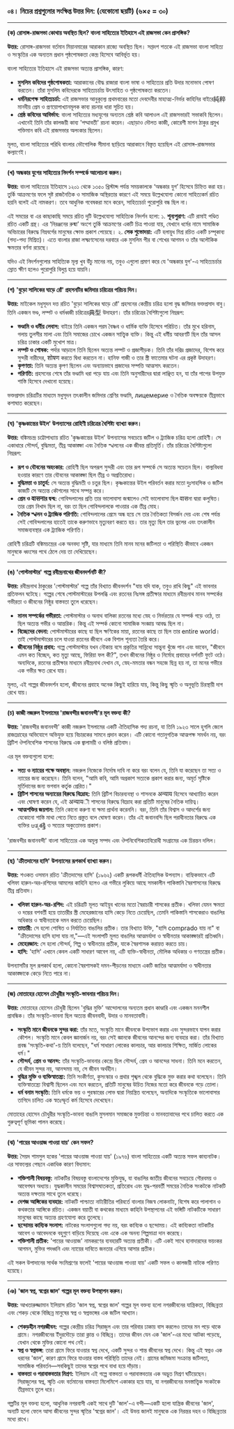 

### **০৪। নিচের প্রশ্নগুলোর সংক্ষিপ্ত উত্তর দিন: (যেকোনো ছয়টি) (৬×৫ = ৩০)**

---

**(ক) রোসাঙ্গ-রাজসভা কোথায় অবস্থিত ছিল? বাংলা সাহিত্যের ইতিহাসে এই রাজসভা কেন প্রাসঙ্গিক?**

**উত্তর:**
রোসাঙ্গ-রাজসভা বর্তমান মিয়ানমারের আরাকান রাজ্যে অবস্থিত ছিল। সপ্তদশ শতকে এই রাজসভা বাংলা সাহিত্য ও সংস্কৃতির এক অন্যতম প্রধান পৃষ্ঠপোষকতা কেন্দ্র হিসেবে আবির্ভূত হয়।

বাংলা সাহিত্যের ইতিহাসে এই রাজসভা অত্যন্ত প্রাসঙ্গিক, কারণ:
*   **মুসলিম কবিদের পৃষ্ঠপোষকতা:** আরাকানের বৌদ্ধ রাজারা বাংলা ভাষা ও সাহিত্যের প্রতি উদার মনোভাব পোষণ করতেন। তাঁরা মুসলিম কবিদেরকে সাহিত্যচর্চায় উৎসাহিত ও পৃষ্ঠপোষকতা করতেন।
*   **ধর্মনিরপেক্ষ সাহিত্যচর্চা:** এই রাজসভার আনুকূল্যে প্রথমবারের মতো দেবদেবীর মাহাত্ম্য-নির্ভর কাহিনির বাইরে純粹 মানবীয় প্রেম ও প্রণয়োপাখ্যানমূলক কাব্য রচনার ধারা সূচিত হয়।
*   **শ্রেষ্ঠ কবিদের আবির্ভাব:** বাংলা সাহিত্যের মধ্যযুগের অন্যতম শ্রেষ্ঠ কবি আলাওল এই রাজসভারই সভাকবি ছিলেন। এখানেই তিনি তাঁর কালজয়ী কাব্য 'পদ্মাবতী' রচনা করেন। এছাড়াও দৌলত কাজী, কোরেশী মাগন ঠাকুর প্রমুখ শক্তিমান কবি এই রাজসভার অলংকার ছিলেন।

মূলত, বাংলা সাহিত্যের পরিধি বাংলার ভৌগোলিক সীমানা ছাড়িয়ে আরাকানে বিস্তৃত হয়েছিল এই রোসাঙ্গ-রাজসভার কল্যাণেই।

---

**(খ) অন্ধকার যুগের সাহিত্যের নিদর্শন সম্পর্কে আলোচনা করুন।**

**উত্তর:**
বাংলা সাহিত্যের ইতিহাসে ১২০১ থেকে ১৩৫০ খ্রিস্টাব্দ পর্যন্ত সময়কালকে ‘অন্ধকার যুগ’ হিসেবে চিহ্নিত করা হয়। তুর্কি আক্রমণের ফলে সৃষ্ট রাজনৈতিক ও সামাজিক অস্থিরতার কারণে এই সময়ে উল্লেখযোগ্য কোনো সাহিত্যকর্ম রচিত হয়নি বলেই এই নামকরণ। তবে আধুনিক গবেষকরা মনে করেন, সাহিত্যচর্চা পুরোপুরি বন্ধ ছিল না।

এই সময়ের বা এর কাছাকাছি সময়ে রচিত দুটি উল্লেখযোগ্য সাহিত্যিক নিদর্শন হলো:
১. **শূন্যপুরাণ:** এটি রামাই পণ্ডিত রচিত একটি গ্রন্থ। এর ‘নিরঞ্জনের রুষ্মা’ অংশে তুর্কি আক্রমণের একটি চিত্র পাওয়া যায়, যেখানে ধর্মের নামে সামাজিক অবিচারের বিরুদ্ধে নিম্নবর্গের মানুষের ক্ষোভ প্রকাশ পেয়েছে।
২. **সেক শুভোদয়া:** এটি হলায়ুধ মিশ্র রচিত একটি চম্পূকাব্য (গদ্য-পদ্য মিশ্রিত)। এতে বাংলার রাজা লক্ষ্মণসেনের দরবারে এক মুসলিম পীর বা শেখের আগমন ও তাঁর অলৌকিক ক্ষমতার বর্ণনা রয়েছে।

যদিও এই নিদর্শনগুলোর সাহিত্যিক মূল্য খুব উঁচু মানের নয়, তবুও এগুলো প্রমাণ করে যে 'অন্ধকার যুগ'-এ সাহিত্যচর্চার স্রোত ক্ষীণ হলেও পুরোপুরি বিলুপ্ত হয়ে যায়নি।

---

**(গ) 'বুড়ো সালিকের ঘাড়ে রোঁ' প্রহসনটির জমিদার চরিত্রের পরিচয় দিন।**

**উত্তর:**
মাইকেল মধুসূদন দত্ত রচিত 'বুড়ো সালিকের ঘাড়ে রোঁ' প্রহসনের কেন্দ্রীয় চরিত্র হলো বৃদ্ধ জমিদার ভক্তপ্রসাদ বাবু। তিনি একজন ভণ্ড, লম্পট ও ধর্মধ্বজী চরিত্রের典型 উদাহরণ। তাঁর চরিত্রের বৈশিষ্ট্যগুলো নিম্নরূপ:

*   **ভণ্ডামি ও ধর্মীয় লেবাস:** বাইরে তিনি একজন পরম বৈষ্ণব ও ধার্মিক ব্যক্তি হিসেবে পরিচিত। তাঁর মুখে হরিনাম, গলায় তুলসীর মালা এবং তিনি সমাজের চোখে একজন সাত্ত্বিক ব্যক্তি। কিন্তু এই ধর্মীয় আবরণটি ছিল তাঁর আসল চরিত্র ঢাকার একটি মুখোশ মাত্র।
*   **লম্পট ও শোষক:** পর্দার আড়ালে তিনি ছিলেন অত্যন্ত লম্পট ও প্রজাপীড়ক। তিনি তাঁর দরিদ্র প্রজাদের, বিশেষ করে সুন্দরী নারীদের, शोषण করতে দ্বিধা করতেন না। হানিফ গাজী ও তার স্ত্রী ফাতেমার ঘটনা এর প্রকৃষ্ট উদাহরণ।
*   **কৃপণতা:** তিনি অত্যন্ত কৃপণ ছিলেন এবং অন্যায়ভাবে প্রজাদের সম্পত্তি আত্মসাৎ করতেন।
*   **পরিণতি:** প্রহসনের শেষে তাঁর ভণ্ডামি ধরা পড়ে যায় এবং তিনি অনুসারীদের দ্বারা লাঞ্ছিত হন, যা তাঁর পাপের উপযুক্ত শাস্তি হিসেবে দেখানো হয়েছে।

ভক্তপ্রসাদ চরিত্রটির মাধ্যমে মধুসূদন তৎকালীন জমিদার শ্রেণির ভণ্ডামি, лицемерие ও নৈতিক অবক্ষয়কে তীব্রভাবে কশাঘাত করেছেন।

---

**(ঘ) 'কৃষ্ণকান্তের উইল' উপন্যাসের রোহিণী চরিত্রের বৈশিষ্ট্য ব্যাখ্যা করুন।**

**উত্তর:**
বঙ্কিমচন্দ্র চট্টোপাধ্যায় রচিত 'কৃষ্ণকান্তের উইল' উপন্যাসের সবচেয়ে জটিল ও ট্র্যাজিক চরিত্র হলো রোহিণী। সে একাধারে সৌন্দর্য, বুদ্ধিমত্তা, তীব্র আকাঙ্ক্ষা এবং নৈতিক স্খলনের এক জীবন্ত প্রতিমূর্তি। তাঁর চরিত্রের বৈশিষ্ট্যগুলো নিম্নরূপ:

*   **রূপ ও যৌবনের অহংকার:** রোহিণী ছিল অপরূপ সুন্দরী এবং তার রূপ সম্পর্কে সে অত্যন্ত সচেতন ছিল। বাল্যবিধবা হওয়ার কারণে তার যৌবনের আকাঙ্ক্ষা ছিল তীব্র ও অপ্রতিরোধ্য।
*   **বুদ্ধিমত্তা ও চাতুর্য:** সে অত্যন্ত বুদ্ধিমতী ও চতুর ছিল। কৃষ্ণকান্তের উইল পরিবর্তন করার মতো দুঃসাহসিক ও জটিল কাজটি সে অত্যন্ত কৌশলের সাথে সম্পন্ন করে।
*   **প্রেম ও वासनाর দ্বন্দ্ব:** গোবিন্দলালের প্রতি তার ভালোবাসা জন্মালেও সেই ভালোবাসা ছিল वासনা দ্বারা কলুষিত। তার প্রেম নিখাদ ছিল না, বরং তা ছিল গোবিন্দলালকে পাওয়ার এক তীব্র মোহ।
*   **নৈতিক স্খলন ও ট্র্যাজিক পরিণতি:** গোবিন্দলালের প্রেমে অন্ধ হয়ে সে তার নৈতিকতা বিসর্জন দেয় এবং শেষ পর্যন্ত সেই গোবিন্দলালের হাতেই তাকে করুণভাবে মৃত্যুবরণ করতে হয়। তার মৃত্যু ছিল তার ভুলের এবং তৎকালীন সমাজব্যবস্থার এক ট্র্যাজিক পরিণতি।

রোহিণী চরিত্রটি বঙ্কিমচন্দ্রের এক অনবদ্য সৃষ্টি, যার মাধ্যমে তিনি মানব মনের জটিলতা ও পরিস্থিতি কীভাবে একজন মানুষকে ধ্বংসের পথে ঠেলে দেয় তা দেখিয়েছেন।

---

**(ঙ) 'পোস্টমাস্টার' গল্পে রবীন্দ্রনাথের জীবনদর্শনটি কী?**

**উত্তর:**
রবীন্দ্রনাথ ঠাকুরের 'পোস্টমাস্টার' গল্পে তাঁর বিখ্যাত জীবনদর্শন "যায় যদি যাক, তবুও রাখি কিছু" এই ভাবনার প্রতিফলন ঘটেছে। গল্পের শেষে পোস্টমাস্টারের উপলব্ধি এবং রতনের নিঃসঙ্গ প্রতীক্ষার মাধ্যমে রবীন্দ্রনাথ মানব সম্পর্কের গভীরতা ও জীবনের নিষ্ঠুর বাস্তবতা তুলে ধরেছেন।

*   **মানব সম্পর্কের গভীরতা:** পোস্টমাস্টার ও অনাথ বালিকা রতনের মধ্যে স্নেহ ও নির্ভরতার যে সম্পর্ক গড়ে ওঠে, তা ছিল অত্যন্ত গভীর ও আন্তরিক। কিন্তু এই সম্পর্ক কোনো সামাজিক সংজ্ঞায় আবদ্ধ ছিল না।
*   **বিচ্ছেদের বেদনা:** পোস্টমাস্টারের কাছে যা ছিল ক্ষণিকের মায়া, রতনের কাছে তা ছিল তার entire world। তাই পোস্টমাস্টারের চলে যাওয়া রতনের জীবনে এক বিশাল শূন্যতা তৈরি করে।
*   **জীবনের নিষ্ঠুর প্রবাহ:** গল্পে পোস্টমাস্টার যখন নৌকায় বসে প্রকৃতির সান্নিধ্যে সান্ত্বনা খুঁজে পান এবং ভাবেন, "জীবনে এমন কত বিচ্ছেদ, কত মৃত্যু আছে, ফিরিয়া ফল কী?", তখন জীবনের নিষ্ঠুর ও নির্মোহ প্রবাহের দর্শনটি ফুটে ওঠে। অন্যদিকে, রতনের প্রতীক্ষার মাধ্যমে রবীন্দ্রনাথ দেখান যে, স্নেহ-মমতার বন্ধন সহজে ছিন্ন হয় না, তা মনের গভীরে এক গভীর ক্ষত রেখে যায়।

মূলত, এই গল্পের জীবনদর্শন হলো, জীবনের প্রবাহে অনেক কিছুই হারিয়ে যায়, কিন্তু কিছু স্মৃতি ও অনুভূতি চিরস্থায়ী দাগ রেখে যায়।

---

**(চ) কাজী নজরুল ইসলামের 'রাজবন্দীর জবানবন্দী'র মূল বক্তব্য কী?**

**উত্তর:**
'রাজবন্দীর জবানবন্দী' কাজী নজরুল ইসলামের একটি ঐতিহাসিক গদ্য রচনা, যা তিনি ১৯২৩ সালে হুগলি জেলে রাজদ্রোহের অভিযোগে অভিযুক্ত হয়ে বিচারকের সামনে প্রদান করেন। এটি কোনো গতানুগতিক আত্মপক্ষ সমর্থন নয়, বরং ব্রিটিশ ঔপনিবেশিক শাসনের বিরুদ্ধে এক জ্বালাময়ী ও বলিষ্ঠ প্রতিবাদ।

এর মূল বক্তব্যগুলো হলো:
*   **সত্য ও ন্যায়ের পক্ষে অবস্থান:** নজরুল নিজেকে নির্দোষ দাবি না করে বরং বলেন যে, তিনি যা করেছেন তা সত্য ও ন্যায়ের জন্য করেছেন। তিনি বলেন, "আমি কবি, আমি অপ্রকাশ সত্যকে প্রকাশ করার জন্য, অমূর্ত সৃষ্টিকে মূর্তিদানের জন্য ভগবান কর্তৃক প্রেরিত।"
*   **ব্রিটিশ শাসনের অন্যায়ের বিরুদ্ধে বিদ্রোহ:** তিনি ব্রিটিশ বিচারব্যবস্থা ও শাসনকে अन्याय হিসেবে আখ্যায়িত করেন এবং ঘোষণা করেন যে, এই अन्यायী শাসনের বিরুদ্ধে বিদ্রোহ করা প্রতিটি মানুষের নৈতিক দায়িত্ব।
*   **আত্মশক্তির জয়গান:** তিনি কোনো করুণা বা ক্ষমা প্রার্থনা করেননি। বরং, তিনি তাঁর বিশ্বাস ও আদর্শের জন্য যেকোনো শাস্তি মাথা পেতে নিতে প্রস্তুত বলে ঘোষণা করেন। তাঁর এই জবানবন্দি ছিল পরাধীনতার বিরুদ্ধে এক ব্যক্তির ಆತ್ಮశక్తి ও সত্যের অকুতোভয় প্রকাশ।

'রাজবন্দীর জবানবন্দী' বাংলা সাহিত্যের এক অমূল্য সম্পদ এবং ঔপনিবেশিকতাবিরোধী সংগ্রামের এক চিরন্তন দলিল।

---

**(ছ) 'ক্রীতদাসের হাসি' উপন্যাসের রূপকার্থ ব্যাখ্যা করুন।**

**উত্তর:**
শওকত ওসমান রচিত 'ক্রীতদাসের হাসি' (১৯৬২) একটি রূপকধর্মী ঐতিহাসিক উপন্যাস। বাহ্যিকভাবে এটি খলিফা হারুন-অর-রশিদের আমলের কাহিনি হলেও এর গভীরে লুকিয়ে আছে সমকালীন পাকিস্তানি স্বৈরশাসনের বিরুদ্ধে তীব্র প্রতিবাদ।

*   **খলিফা হারুন-অর-রশিদ:** এই চরিত্রটি মূলত আইয়ুব খানের মতো স্বৈরাচারী শাসকের প্রতীক। খলিফা যেমন ক্ষমতা ও দম্ভের বশবর্তী হয়ে তাতারীর স্ত্রী মেহেরজানের হাসি কেড়ে নিতে চেয়েছিল, তেমনি পাকিস্তানি শাসকেরাও বাঙালির অধিকার ও স্বাধীনতাকে দমন করতে চেয়েছিল।
*   **তাতারী:** সে হলো শোষিত ও নির্যাতিত বাঙালির প্রতীক। তার বিখ্যাত উক্তি, "হাসি comprado যায় না" বা "ক্রীতদাসের হাসি হাসা যায় না,"—এই সংলাপটি মূলত বাঙালির আত্মমর্যাদা ও স্বাধীনতার আকাঙ্ক্ষারই প্রতিধ্বনি।
*   **মেহেরজান:** সে হলো সৌন্দর্য, শিল্প ও স্বাধীনতার প্রতীক, যাকে স্বৈরশাসক করায়ত্ত করতে চায়।
*   **হাসি:** 'হাসি' এখানে কেবল একটি সাধারণ আবেগ নয়, এটি ব্যক্তি-স্বাধীনতা, মৌলিক অধিকার ও গণতন্ত্রের প্রতীক।

উপন্যাসটির মূল রূপকার্থ হলো, কোনো স্বৈরশাসকই দমন-পীড়নের মাধ্যমে একটি জাতির আত্মমর্যাদা ও স্বাধীনতার আকাঙ্ক্ষাকে কেড়ে নিতে পারে না।

---

**(জ) মোতাহের হোসেন চৌধুরীর সংস্কৃতি-ভাবনার পরিচয় দিন।**

**উত্তর:**
মোতাহের হোসেন চৌধুরী ছিলেন 'বুদ্ধির মুক্তি' আন্দোলনের অন্যতম প্রধান কাণ্ডারি এবং একজন মননশীল প্রাবন্ধিক। তাঁর সংস্কৃতি-ভাবনা ছিল অত্যন্ত জীবনবাদী, উদার ও মানবতাবাদী।

*   **সংস্কৃতি মানে জীবনকে সুন্দর করা:** তাঁর মতে, সংস্কৃতি মানে জীবনকে উপভোগ করার এবং সুন্দরভাবে যাপন করার কৌশল। সংস্কৃতি মানে কেবল জ্ঞানার্জন নয়, বরং সেই জ্ঞানকে জীবনের আনন্দের জন্য ব্যবহার করা। তাঁর বিখ্যাত প্রবন্ধ 'সংস্কৃতি-কথা'-য় তিনি বলেছেন, "ধর্ম সাধারণ লোকের কালচার, আর কালচার শিক্ষিত, মার্জিত লোকের ধর্ম।"
*   **সৌন্দর্য, প্রেম ও আনন্দ:** তাঁর সংস্কৃতি-ভাবনার কেন্দ্রে ছিল সৌন্দর্য, প্রেম ও আনন্দের সাধনা। তিনি মনে করতেন, যে জীবন সুন্দর নয়, আনন্দময় নয়, সে জীবন অর্থহীন।
*   **বুদ্ধির মুক্তি ও ব্যক্তিস্বাতন্ত্র্য:** তিনি সংকীর্ণতা, কুসংস্কার ও প্রথার শৃঙ্খল থেকে বুদ্ধিকে মুক্ত করার কথা বলেছেন। তিনি ব্যক্তিস্বাতন্ত্র্যে বিশ্বাসী ছিলেন এবং মনে করতেন, প্রতিটি মানুষের উচিত নিজের মতো করে জীবনকে গড়ে তোলা।
*   **ধর্ম বনাম সংস্কৃতি:** তিনি ধর্মকে ভয় ও পুরস্কারের লোভ দ্বারা নিয়ন্ত্রিত বলেছেন, অন্যদিকে সংস্কৃতিকে ভালোবাসার তাগিদে চালিত এক স্বতঃস্ফূর্ত কর্ম হিসেবে দেখেছেন।

মোতাহের হোসেন চৌধুরীর সংস্কৃতি-ভাবনা বাঙালি মুসলমান সমাজকে মুক্তচিন্তা ও মানবতাবাদের পথে চালিত করতে এক গুরুত্বপূর্ণ ভূমিকা পালন করেছে।

---

**(ঝ) 'পায়ের আওয়াজ পাওয়া যায়' কেন সফল?**

**উত্তর:**
সৈয়দ শামসুল হকের 'পায়ের আওয়াজ পাওয়া যায়' (১৯৭৬) বাংলা সাহিত্যের একটি অত্যন্ত সফল কাব্যনাটক। এর সাফল্যের পেছনে একাধিক কারণ বিদ্যমান:

*   **শক্তিশালী বিষয়বস্তু:** নাটকটির বিষয়বস্তু বাংলাদেশের মুক্তিযুদ্ধ, যা বাঙালির জাতীয় জীবনের সবচেয়ে গৌরবময় ও আবেগঘন অধ্যায়। যুদ্ধকালীন সময়ের বিশ্বাসঘাতকতা, প্রতিরোধ এবং যুদ্ধ-পরবর্তী সময়ের নৈতিক সংকটকে নাটকটি অত্যন্ত দক্ষতার সাথে তুলে ধরেছে।
*   **দেশজ আঙ্গিকের ব্যবহার:** নাটকটি পাশ্চাত্য নাট্যরীতির পরিবর্তে বাংলার নিজস্ব লোকনাট্য, বিশেষ করে পালাগান ও কথকতার আঙ্গিকে রচিত। একজন বয়াতী বা কথকের মাধ্যমে কাহিনি উপস্থাপনের এই ভঙ্গিটি নাটকটিকে সাধারণ মানুষের কাছে অত্যন্ত গ্রহণযোগ্য করে তুলেছে।
*   **ছন্দোময় কাব্যিক সংলাপ:** নাটকের সংলাপগুলো গদ্য নয়, বরং কাব্যিক ও ছন্দোময়। এই কাব্যিকতা নাটকটির আবেগ ও আবেদনকে বহুগুণে বাড়িয়ে দিয়েছে এবং একে এক অনন্য শিল্পমাত্রা দান করেছে।
*   **শক্তিশালী প্রতীক:** 'পায়ের আওয়াজ' নামকরণের ব্যবহারটি অত্যন্ত প্রতীকী। এটি একই সাথে হানাদারদের ভয়ংকর আগমন, মুক্তির পদধ্বনি এবং ন্যায়ের দাবিতে জনতার এগিয়ে আসার প্রতীক।

এই সকল উপাদানের সার্থক সংমিশ্রণের ফলেই 'পায়ের আওয়াজ পাওয়া যায়' একটি সফল ও কালজয়ী নাটকে পরিণত হয়েছে।

---

**(ঞ) 'জাল স্বপ্ন, স্বপ্নের জাল' গল্পের মূল বক্তব্য উপস্থাপন করুন।**

**উত্তর:**
আখতারুজ্জামান ইলিয়াস রচিত 'জাল স্বপ্ন, স্বপ্নের জাল' গল্পের মূল বক্তব্য হলো নগরজীবনের যান্ত্রিকতা, বিচ্ছিন্নতা এবং শেকড় থেকে বিচ্ছিন্ন মানুষের স্বপ্ন ও স্বপ্নভঙ্গের এক জটিল আখ্যান।

*   **শেকড়হীন নগরজীবন:** গল্পের কেন্দ্রীয় চরিত্র সিরাজুল এবং তার পরিবার ঢাকায় বাস করলেও তাদের মন পড়ে থাকে গ্রামে। নগরজীবনের ইঁদুরদৌড়ে তারা ক্লান্ত ও বিচ্ছিন্ন। তাদের জীবন যেন এক 'জাল'-এর মধ্যে আটকা পড়েছে, যেখান থেকে মুক্তির কোনো পথ নেই।
*   **স্বপ্ন ও স্বপ্নভঙ্গ:** তারা গ্রামে ফিরে যাওয়ার স্বপ্ন দেখে, একটি সুন্দর ও শান্ত জীবনের স্বপ্ন দেখে। কিন্তু এই স্বপ্নও এক ধরনের 'জাল', কারণ গ্রামে ফিরে যাওয়ার বাস্তব পরিস্থিতি তাদের নেই। গ্রামের জমিজমা সংক্রান্ত জটিলতা, সামাজিক পরিবর্তন—সবকিছুই তাদের স্বপ্নের পথে বাধা হয়ে দাঁড়ায়।
*   **বাস্তবতা ও পরাবাস্তবতার মিশ্রণ:** ইলিয়াস এই গল্পে বাস্তবতা ও পরাবাস্তবতার এক অদ্ভুত মিশ্রণ ঘটিয়েছেন। সিরাজুলের স্বপ্ন, স্মৃতি এবং বর্তমানের বাস্তবতা মিলেমিশে একাকার হয়ে যায়, যা নগরজীবনের মনস্তাত্ত্বিক সংকটকে তীব্রভাবে তুলে ধরে।

গল্পটির মূল বক্তব্য হলো, আধুনিক নগরবাসী একই সাথে দুটি 'জাল'-এ বন্দী—একটি হলো যান্ত্রিক জীবনের 'জাল', অন্যটি হলো ফেলে আসা জীবনের সুন্দর স্মৃতির 'স্বপ্নের জাল'। এই উভয় জালই মানুষকে এক নিরন্তর দহন ও বিচ্ছিন্নতার মধ্যে রাখে।